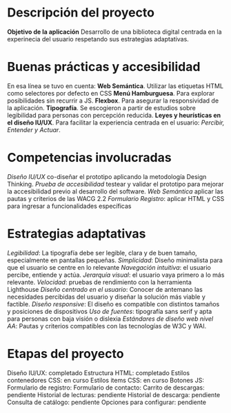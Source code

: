 # Descripción del proyecto
**Objetivo de la aplicación** Desarrollo de una biblioteca digital centrada en la experinecia del usuario respetando sus estrategias adaptativas. 
# Buenas prácticas y accesibilidad
En esa línea se tuvo en cuenta:
**Web Semántica**. Utilizar las etiquetas HTML como selectores por defecto en CSS
**Menú Hamburguesa**. Para explorar posibilidades sin recurrir a JS.
**Flexbox**. Para asegurar la responsividad de la aplicación.
**Tipografía**. Se escogieron a partir de estudios sobre legibilidad para personas con percepción reducida.
**Leyes y heurísticas en el diseño IU/UX**. Para facilitar la experiencia centrada en el usuario: *Percibir, Entender y Actuar*.
# Competencias involucradas
*Diseño IU/UX* co-diseñar el prototipo aplicando la metodología Design Thinking.
*Prueba de accesibilidad* testear y validar el prototipo para mejorar la accesibilidad previo al desarrollo del software.
*Web Semántica* aplicar las pautas y criterios de las WACG 2.2
*Formulario Registro*: aplicar HTML y CSS para ingresar a funcionalidades específicas
# Estrategias adaptativas
*Legibilidad*: La tipografía debe ser legible, clara y de buen tamaño, especialmente en pantallas pequeñas.
*Simplicidad*: Diseño minimalista para que el usuario se centre en lo relevante
*Navegación intuitiva*: el usuario percibe, entiende y actúa.
*Jerarquía visual*: el usuario vaya primero a lo más relevante. 
*Velocidad*: pruebas de rendimiento con la herramienta Lighthouse 
*Diseño centrado en el usuario*: Conocer de antemano las necesidades percibidas del usuario y diseñar la solución más viable y factible.
*Diseño responsive*: El diseño es compatible con distintos tamaños y posiciones de dispositivos
*Uso de fuentes*: tipografía sans serif y apta para personas con baja visión o dislexia
*Estándares de diseño web nivel AA*: Pautas y criterios compatibles con las tecnologías de W3C y WAI.
# Etapas del proyecto
Diseño IU/UX: completado
Estructura HTML: completado
Estilos contenedores CSS: en curso
Estilos items CSS: en curso
Botones JS: 
Formulario de registro: 
Formulario de contacto: 
Carrito de descargas: pendiente
Historial de lecturas: pendiente
Historial de descarga: pendiente
Consulta de catálogo: pendiente
Opciones para configurar: pendiente
